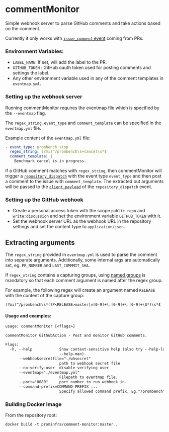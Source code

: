 # commentMonitor
Simple webhook server to parse GitHub comments and take actions based on the comment.

Currently it only works with [`issue_comment` event](https://developer.github.com/v3/activity/events/types/#issuecommentevent) coming from PRs.

### Environment Variables:
- `LABEL_NAME`: If set, will add the label to the PR.
- `GITHUB_TOKEN` : GitHub oauth token used for posting comments and settings the label.
- Any other environment variable used in any of the comment templates in `eventmap.yml`.

### Setting up the webhook server
Running commentMonitor requires the eventmap file which is specified by the `--eventmap` flag.

The `regex_string`, `event_type` and `comment_template` can be specified in the `eventmap.yml` file.

Example content of the `eventmap.yml` file:
```yaml
- event_type: prombench_stop
  regex_string: (?mi)^/prombench\s+cancel\s*$
  comment_template: |
    Benchmark cancel is in progress.
```

If a GitHub comment matches with `regex_string`, then commentMonitor will trigger a [`repository_dispatch`](https://developer.github.com/v3/repos/#create-a-repository-dispatch-event) with the event type `event_type` and then post a comment to the issue with `comment_template`. The extracted out arguments will be passed to the [`client_payload`](https://developer.github.com/v3/repos/#example-5) of the `repository_dispatch` event.


### Setting up the GitHub webhook
- Create a personal access token with the scope `public_repo` and `write:discussion` and set the environment variable `GITHUB_TOKEN` with it.
- Set the webhook server URL as the webhook URL in the repository settings and set the content type to `application/json`.

## Extracting arguments
The `regex_string` provided in `eventmap.yml` is used to parse the comment into separate arguments. Additionally, some internal args are automatically set, eg. `PR_NUMBER` and `LAST_COMMMIT_SHA`.

If `regex_string` contains a capturing groups, using [named groups](https://godoc.org/regexp/syntax) is mandatory so that each comment argument is named after the regex group.

For example, the following regex will create an argument named `RELEASE` with the content of the capture group:
```
(?mi)^/prombench\s*(?P<RELEASE>master|v[0-9]+\.[0-9]+\.[0-9]+\S*)\s*$
```

#### Usage and examples:
[embedmd]:# (commentMonitor-flags.txt)
```txt
usage: commentMonitor [<flags>]

commentMonitor GithubAction - Post and monitor GitHub comments.

Flags:
  -h, --help            Show context-sensitive help (also try --help-long and
                        --help-man).
      --webhooksecretfile="./whsecret"
                        path to webhook secret file
      --no-verify-user  disable verifying user
      --eventmap="./eventmap.yml"
                        Filepath to eventmap file.
      --port="8080"     port number to run webhook in.
      --command-prefix=COMMAND-PREFIX ...
                        Specify allowed command prefix. Eg."/prombench"

```
### Building Docker Image

From the repository root:

```
docker build -t prominfra/comment-monitor:master .
```
